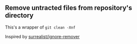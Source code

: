 ## Remove untracted files from repository's directory

This's a wrapper of `git clean -Xnf`

Inspired by [surrealist/ignore-remover](https://github.com/surrealist/ignore-remover)